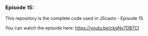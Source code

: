 ### Episode 15:

This repository is the complete code used in JScasts - Episode 15

You can watch the episode here: https://youtu.be/ckqNx7DB7CI